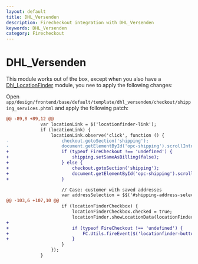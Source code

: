 ```yaml
---
layout: default
title: DHL_Versenden
description: Firecheckout integration with DHL_Versenden
keywords: DHL_Versenden
category: Firecheckout
---
```


# DHL_Versenden

This module works out of the box, except when you also have a
[Dhl_LocationFinder](/m1/extensions/firecheckout/supported-moudles/dhl-locationfinder/)
module, you nee to apply the following changes:

Open `app/design/frontend/base/default/template/dhl_versenden/checkout/shipping_services.phtml`
and apply the following patch:

```diff
@@ -89,8 +89,12 @@
             var locationLink = $('locationfinder-link');
             if (locationLink) {
                 locationLink.observe('click', function () {
-                    checkout.gotoSection('shipping');
-                    document.getElementById('opc-shipping').scrollIntoView();
+                    if (typeof FireCheckout !== 'undefined') {
+                        shipping.setSameAsBilling(false);
+                    } else {
+                        checkout.gotoSection('shipping');
+                        document.getElementById('opc-shipping').scrollIntoView();
+                    }

                     // Case: customer with saved addresses
                     var addressSelection = $$('#shipping-address-select option[value=""]').first();
@@ -103,6 +107,10 @@
                     if (locationFinderCheckbox) {
                         locationFinderCheckbox.checked = true;
                         locationFinder.showLocationData(locationFinderCheckbox.checked);
+
+                        if (typeof FireCheckout !== 'undefined') {
+                            FC.Utils.fireEvent($('locationfinder-button'), 'click');
+                        }
                     }
                 });
             }
```
